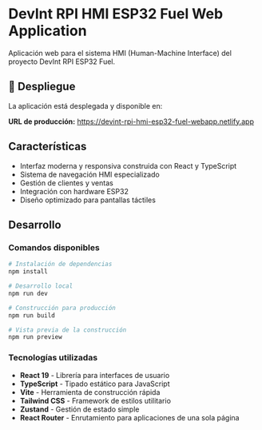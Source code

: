 # DevInt RPI HMI ESP32 Fuel Web Application

Aplicación web para el sistema HMI (Human-Machine Interface) del proyecto DevInt RPI ESP32 Fuel.

## 🚀 Despliegue

La aplicación está desplegada y disponible en:

**URL de producción:** https://devint-rpi-hmi-esp32-fuel-webapp.netlify.app

## Características

- Interfaz moderna y responsiva construida con React y TypeScript
- Sistema de navegación HMI especializado
- Gestión de clientes y ventas
- Integración con hardware ESP32
- Diseño optimizado para pantallas táctiles

## Desarrollo

### Comandos disponibles

```bash
# Instalación de dependencias
npm install

# Desarrollo local
npm run dev

# Construcción para producción
npm run build

# Vista previa de la construcción
npm run preview
```

### Tecnologías utilizadas

- **React 19** - Librería para interfaces de usuario
- **TypeScript** - Tipado estático para JavaScript
- **Vite** - Herramienta de construcción rápida
- **Tailwind CSS** - Framework de estilos utilitario
- **Zustand** - Gestión de estado simple
- **React Router** - Enrutamiento para aplicaciones de una sola página
